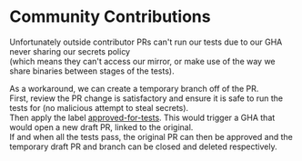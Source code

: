 # Community Contributions

Unfortunately outside contributor PRs can't run our tests due to our GHA never sharing our secrets policy   
(which means they can't access our mirror, or make use of the way we share binaries between stages of the tests).

As a workaround, we can create a temporary branch off of the PR.  
First, review the PR change is satisfactory and ensure it is safe to run the tests for (no malicious attempt to steal secrets).  
Then apply the label [approved-for-tests](https://github.com/earthly/earthly/labels/approved-for-tests). This would trigger a GHA that would open a new draft PR, linked to the original.  
If and when all the tests pass, the original PR can then be approved and the temporary draft PR and branch can be closed and deleted respectively. 